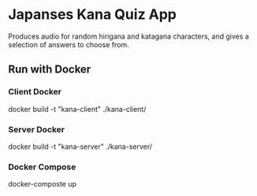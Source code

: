 # Japanses Kana Quiz App

Produces audio for random hirigana and katagana characters, and gives a selection of answers to choose from. 

## Run with Docker

### Client Docker

docker build -t "kana-client" ./kana-client/     

### Server Docker

docker build -t "kana-server" ./kana-server/    

### Docker Compose

docker-composte up

